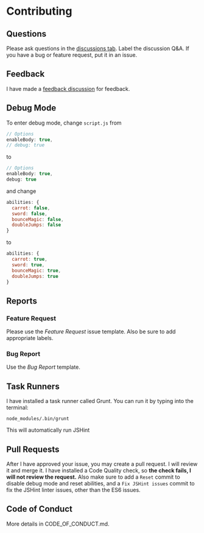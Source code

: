 # Contributing
## Questions
Please ask questions in the [discussions tab](https://github.com/thcheetah777/searchlight/discussions). Label the discussion Q&A. If you have a bug or feature request, put it in an issue.

## Feedback
I have made a [feedback discussion](https://github.com/thcheetah777/searchlight/discussions/5) for feedback.

## Debug Mode
To enter debug mode, change ```script.js``` from
```javascript
// Options
enableBody: true,
// debug: true
```
to
```javascript
// Options
enableBody: true,
debug: true
```
and change
```javascript
abilities: {
  carrot: false,
  sword: false,
  bounceMagic: false,
  doubleJumps: false
}
```
to
```javascript
abilities: {
  carrot: true,
  sword: true,
  bounceMagic: true,
  doubleJumps: true
}
```

## Reports
### Feature Request
Please use the *Feature Request* issue template. Also be sure to add appropriate labels.

### Bug Report
Use the *Bug Report* template.

## Task Runners
I have installed a task runner called Grunt. You can run it by typing into the terminal:
```
node_modules/.bin/grunt
```
This will automatically run JSHint

## Pull Requests
After I have approved your issue, you may create a pull request. I will review it and merge it. I have installed a Code Quality check, so **the check fails, I will not review the request.**
Also make sure to add a ```Reset``` commit to disable debug mode and reset abilities, and a ```Fix JSHint issues``` commit to fix the JSHint linter issues, other than the ES6 issues.

## Code of Conduct
More details in CODE_OF_CONDUCT.md.
